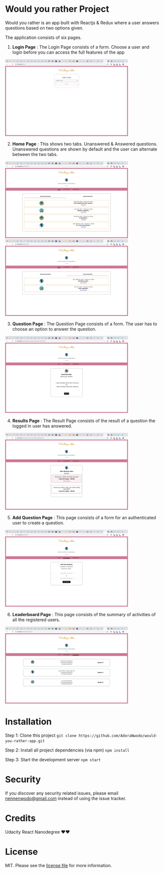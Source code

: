 # Would you rather Project

Would you rather is an app built with Reactjs & Redux where a user answers questions based on two options given. 

The application consists of six pages.
  1. **Login Page** : The Login Page consists of a form. Choose a user and login before you can access the full features of the app
  <img src="https://github.com/AdoraNwodo/would-you-rather-app/blob/master/login.png" height="250"/>

  2. **Home Page** : This shows two tabs. Unanswered & Answered questions. Unanswered questions are shown by default and the user can alternate between the two tabs.
  
  
   <img src="https://github.com/AdoraNwodo/would-you-rather-app/blob/master/home-unanswered.png" height="250"/>   <img src="https://github.com/AdoraNwodo/would-you-rather-app/blob/master/home-answered.png" height="250"/>
   
  3. **Question Page** : The Question Page consists of a form. The user has to choose an option to answer the question.
  <img src="https://github.com/AdoraNwodo/would-you-rather-app/blob/master/question.png" height="250"/>
  
  4. **Results Page** : The Result Page consists of the result of a question the logged in user has answered.
  <img src="https://github.com/AdoraNwodo/would-you-rather-app/blob/master/results.png" height="250"/>
  
  5. **Add Question Page** : This page consists of a form for an authenticated user to create a question.
  <img src="https://github.com/AdoraNwodo/would-you-rather-app/blob/master/add.png" height="250"/>
  
  6. **Leaderboard Page** : This page consists of the summary of activities of all the registered users.
  <img src="https://github.com/AdoraNwodo/would-you-rather-app/blob/master/leaderboard.png" height="250"/>
   
 
 
  
  
  # Installation
  
 Step 1: Clone this project
  ```git clone https://github.com/AdoraNwodo/would-you-rather-app.git```
  
 Step 2: Install all project dependencies (via npm)
 ```npm install```
 
 Step 3: Start the development server 
 ```npm start```
 

 
 
 # Security

If you discover any security related issues, please email nennenwodo@gmail.com instead of using the issue tracker.
 
 
 
 
  # Credits

Udacity React Nanodegree ❤️❤️



 
 # License

MIT. Please see the [license file](LICENSE) for more information.
